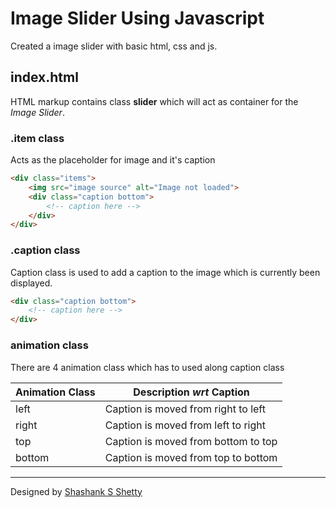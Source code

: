 # Image Slider Using Javascript

Created a image slider with basic html, css and js.

## index.html

HTML markup contains class **slider** which will act as container for the _Image Slider_.

### .item class

Acts as the placeholder for image and it's caption

```html
<div class="items">
    <img src="image source" alt="Image not loaded">
    <div class="caption bottom">
        <!-- caption here -->
    </div>
</div>
```

### .caption class

Caption class is used to add a caption to the image which is currently been displayed.

```html
<div class="caption bottom">
    <!-- caption here -->
</div>
```

### animation class

There are 4 animation class which has to used along caption class


Animation Class  | Description _wrt_ Caption           |
---------------- | ----------------------------------- |
left             | Caption is moved from right to left |
right            | Caption is moved from left to right |
top              | Caption is moved from bottom to top |
bottom           | Caption is moved from top to bottom |


---

Designed by [Shashank S Shetty](http://www.facebook.com/shashankshetty1996)
